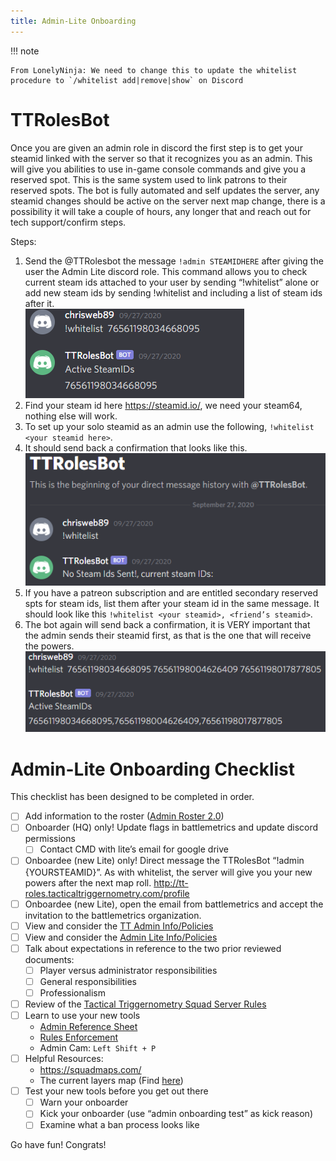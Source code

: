 ```yaml
---
title: Admin-Lite Onboarding
---
```


!!! note

    From LonelyNinja: We need to change this to update the whitelist procedure to `/whitelist add|remove|show` on Discord

# TTRolesBot

Once you are given an admin role in discord the first step is to get your steamid linked with the server so that it recognizes you as an admin. This will give you abilities to use in-game console commands and give you a reserved spot. This is the same system used to link patrons to their reserved spots. The bot is fully automated and self updates the server, any steamid changes should be active on the server next map change, there is a possibility it will take a couple of hours, any longer that and reach out for tech support/confirm steps.

Steps: 

1. Send the @TTRolesbot the message `!admin STEAMIDHERE` after giving the user the Admin Lite discord role. This command allows you to check current steam ids attached to your user by sending “!whitelist” alone or add new steam ids by sending !whitelist and including a list of steam ids after it.<br/>
![](./images/ttrolesbot3.png)
1. Find your steam id here https://steamid.io/, we need your steam64, nothing else will work.
1. To set up your solo steamid as an admin use the following, `!whitelist <your steamid here>`.  
1. It should send back a confirmation that looks like this. <br/>
![](./images/ttrolesbot1.png)
1. If you have a patreon subscription and are entitled secondary reserved spts for steam ids, list them after your steam id in the same message. It should look like this `!whitelist <your steamid>, <friend’s steamid>`.  
1. The bot again will send back a confirmation, it is VERY important that the admin sends their steamid first, as that is the one that will receive the powers.<br/>
![](./images/ttrolesbot2.png)

# Admin-Lite Onboarding Checklist

This checklist has been designed to be completed in order. 

- [ ] Add information to the roster ([Admin Roster 2.0](https://docs.google.com/spreadsheets/d/1E9sNXuz5dKnurTKuMM9iAG1WODAKzoZbjn4nen8ZlUw/edit#gid=0))
- [ ] Onboarder (HQ) only! Update flags in battlemetrics and update discord permissions
    - [ ] Contact CMD with lite’s email for google drive
- [ ] Onboardee (new Lite) only! Direct message the TTRolesBot “!admin {YOURSTEAMID}”.  As with whitelist, the server will give you your new powers after the next map roll. http://tt-roles.tacticaltriggernometry.com/profile
- [ ] Onboardee (new Lite), open the email from battlemetrics and accept the invitation to the battlemetrics organization. 
- [ ] View and consider the [TT Admin Info/Policies](../policies/all_admins.md)
- [ ] View and consider the [Admin Lite Info/Policies](../policies/admin_lite.md)
- [ ] Talk about expectations in reference to the two prior reviewed documents:
    - [ ] Player versus administrator responsibilities
    - [ ] General responsibilities
    - [ ] Professionalism
- [ ] Review of the [Tactical Triggernometry Squad Server Rules](../server/server_rules.md)
- [ ] Learn to use your new tools
    - [Admin Reference Sheet](./command_reference.md)
    - [Rules Enforcement](../guides/rules_enforcement.md)
    - Admin Cam: `Left Shift + P`
- [ ] Helpful Resources:
    - https://squadmaps.com/
    - The current layers map (Find [here](../index.md))
- [ ] Test your new tools before you get out there
    - [ ] Warn your onboarder	
    - [ ] Kick your onboarder (use “admin onboarding test” as kick reason)
    - [ ] Examine what a ban process looks like

Go have fun! Congrats!




